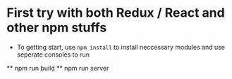 # First try with both Redux / React and other npm stuffs

* To getting start, use `npm install` to install neccessary modules
and use seperate consoles to run

** npm run build
** npm run server
